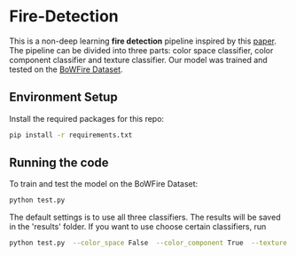 # Fire-Detection

This is a non-deep learning **fire detection** pipeline inspired by this [paper](https://ieeexplore.ieee.org/abstract/document/7314551). The pipeline can be divided into three parts: color space classifier, color component classifier and texture classifier. Our model was trained and tested on the [BoWFire Dataset](https://bitbucket.org/gbdi/bowfire-dataset/src/master/).

## Environment Setup
Install the required packages for this repo:
```zsh
pip install -r requirements.txt
```

## Running the code
To train and test the model on the BoWFire Dataset:
```zsh
python test.py
```
The default settings is to use all three classifiers. The results will be saved in the 'results' folder. If you want to use choose certain classifiers, run
```zsh
python test.py  --color_space False  --color_component True  --texture True
```
